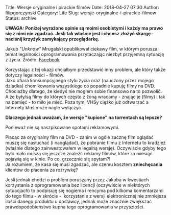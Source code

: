 Title: Wersje oryginalne i pirackie filmów
Date: 2018-04-27 07:30
Author: filipgorczynski
Category: Life
Slug: wersje-oryginalne-i-pirackie-filmow
Status: archive

**UWAGA: Poniżej wyrażone opinie są moimi osobistymi i każdy ma prawo się z nimi nie zgadzać. Jeśli tak właśnie jest i chcesz złożyć skargę - naciśnij krzyżyk zamykający przeglądarkę.**

Jakub *"Unknow"* Mrugalski opublikował ciekawy film, w którym porusza temat legalności oprogramowania przytaczając niezbyt przyjemną sytuację z życia. Źródło: [Facebook](https://www.facebook.com/jakub.mrugalski/videos/10211698830003030/)

Korzystając z tej okazji chciałbym przedstawić inny problem, ale który także dotyczy legalności - filmów.  
Jako ofiara konsumpcyjnego stylu życia oraz (nauczony przez mojego dziadka) chomikowania wszystkiego co popadnie kupuję filmy na DVD. Chociażby dlatego, że kiedyś nie mogłem sobie finansowo na to pozwolić. A że były/są filmy do których często z żoną wracamy - znając je (filmy) i tak na pamięć - to miło je mieć. Poza tym, VHSy ciężko już odtwarzać a Internety ktoś może nagle wyłączyć.

**Dlaczego jednak uważam, że wersje "kupione" na torrentach są lepsze?**

Ponieważ nie są naszpikowane spotami reklamowymi.

Płacąc za oryginalny film na DVD - zanim w ogóle zacznę film oglądać muszę się nasłuchać (i naoglądać), że pobranie filmu z Internetu to kradzież (właśnie dlatego zainwestowałem w legalną wersję). Oczywiście gdyby tego było mało muszą się jeszcze znaleźć reklamy filmów, które za miesiąc pojawią się w kinie. Po co, grzecznie się spytam?!  
Ja rozumiem, że kasa się musi zgadzać, ale czemu kosztem **zniechęcania** klientów do płacenia za rozrywkę?

Jeśli jednak chodzi o problem poruszany przez Jakuba w kwestiach korzystania z oprogramowania bez licencji (oczywiście w niektórych sytuacjach) to podpisuję się nogiema i rencyma pod kilkoma komentarzami do tego filmu - w skrócie -  korzystanie z wersji elektronicznej nie zmniejsza ilości danego produktu u dostawcy, jednak może znacznie zwiększać prawdopodobieństwo kupna tego oprogramowania w przyszłości.
